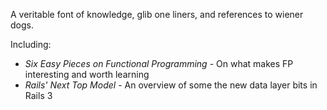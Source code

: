 A veritable font of knowledge, glib one liners, and references to
wiener dogs.

Including:

* *Six Easy Pieces on Functional Programming* - On what makes FP
   interesting and worth learning
* *Rails' Next Top Model* - An overview of some the new data layer
   bits in Rails 3
